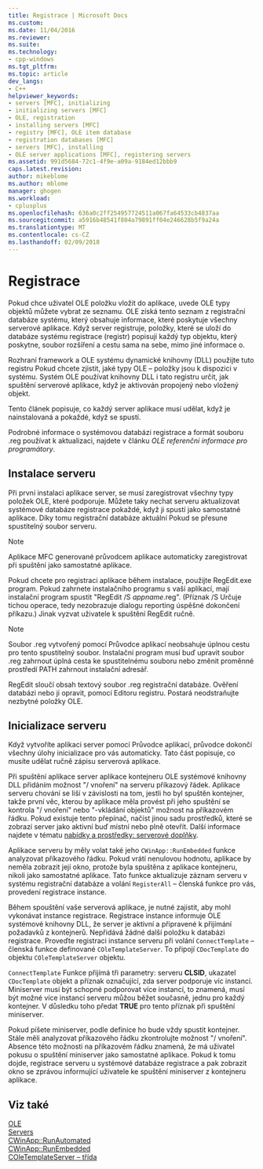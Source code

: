 ```yaml
---
title: Registrace | Microsoft Docs
ms.custom: 
ms.date: 11/04/2016
ms.reviewer: 
ms.suite: 
ms.technology:
- cpp-windows
ms.tgt_pltfrm: 
ms.topic: article
dev_langs:
- C++
helpviewer_keywords:
- servers [MFC], initializing
- initializing servers [MFC]
- OLE, registration
- installing servers [MFC]
- registry [MFC], OLE item database
- registration databases [MFC]
- servers [MFC], installing
- OLE server applications [MFC], registering servers
ms.assetid: 991d5684-72c1-4f9e-a09a-9184ed12bbb9
caps.latest.revision: 
author: mikeblome
ms.author: mblome
manager: ghogen
ms.workload:
- cplusplus
ms.openlocfilehash: 636a0c2ff254957724511a067fa64533cb4837aa
ms.sourcegitcommit: a5916b48541f804a79891ff04e246628b5f9a24a
ms.translationtype: MT
ms.contentlocale: cs-CZ
ms.lasthandoff: 02/09/2018
---
```

# <a name="registration"></a>Registrace
Pokud chce uživatel OLE položku vložit do aplikace, uvede OLE typy objektů můžete vybrat ze seznamu. OLE získá tento seznam z registrační databáze systému, který obsahuje informace, které poskytuje všechny serverové aplikace. Když server registruje, položky, které se uloží do databáze systému registrace (registr) popisují každý typ objektu, který poskytne, soubor rozšíření a cestu sama na sebe, mimo jiné informace o.  
  
 Rozhraní framework a OLE systému dynamické knihovny (DLL) použijte tuto registru Pokud chcete zjistit, jaké typy OLE – položky jsou k dispozici v systému. Systém OLE používat knihovny DLL i tato registru určit, jak spuštění serverové aplikace, když je aktivován propojený nebo vložený objekt.  
  
 Tento článek popisuje, co každý server aplikace musí udělat, když je nainstalovaná a pokaždé, když se spustí.  
  
 Podrobné informace o systémovou databázi registrace a formát souboru .reg používat k aktualizaci, najdete v článku *OLE referenční informace pro programátory*.  
  
##  <a name="_core_server_installation"></a>Instalace serveru  
 Při první instalaci aplikace server, se musí zaregistrovat všechny typy položek OLE, které podporuje. Můžete taky nechat serveru aktualizovat systémové databáze registrace pokaždé, když ji spustí jako samostatné aplikace. Díky tomu registrační databáze aktuální Pokud se přesune spustitelný soubor serveru.  
  
> [!NOTE]
>  Aplikace MFC generované průvodcem aplikace automaticky zaregistrovat při spuštění jako samostatné aplikace.  
  
 Pokud chcete pro registraci aplikace během instalace, použijte RegEdit.exe program. Pokud zahrnete instalačního programu s vaší aplikací, mají instalační program spustit "RegEdit /S *appname*.reg". (Příznak /S Určuje tichou operace, tedy nezobrazuje dialogu reporting úspěšné dokončení příkazu.) Jinak vyzvat uživatele k spuštění RegEdit ručně.  
  
> [!NOTE]
>  Soubor .reg vytvořený pomocí Průvodce aplikací neobsahuje úplnou cestu pro tento spustitelný soubor. Instalační program musí buď upravit soubor .reg zahrnout úplná cesta ke spustitelnému souboru nebo změnit proměnné prostředí PATH zahrnout instalační adresář.  
  
 RegEdit sloučí obsah textový soubor .reg registrační databáze. Ověření databázi nebo ji opravit, pomocí Editoru registru. Postará neodstraňujte nezbytné položky OLE.  
  
##  <a name="_core_server_initialization"></a>Inicializace serveru  
 Když vytvoříte aplikaci server pomocí Průvodce aplikací, průvodce dokončí všechny úlohy inicializace pro vás automaticky. Tato část popisuje, co musíte udělat ručně zápisu serverová aplikace.  
  
 Při spuštění aplikace server aplikace kontejneru OLE systémové knihovny DLL přidáním možnost "/ vnoření" na serveru příkazový řádek. Aplikace serveru chování se liší v závislosti na tom, jestli ho byl spuštěn kontejner, takže první věc, kterou by aplikace měla provést při jeho spuštění se kontrola "/ vnoření" nebo "-vkládání objektů" možnost na příkazovém řádku. Pokud existuje tento přepínač, načíst jinou sadu prostředků, které se zobrazí server jako aktivní buď místní nebo plně otevřít. Další informace najdete v tématu [nabídky a prostředky: serverové doplňky](../mfc/menus-and-resources-server-additions.md).  
  
 Aplikace serveru by měly volat také jeho `CWinApp::RunEmbedded` funkce analyzovat příkazového řádku. Pokud vrátí nenulovou hodnotu, aplikace by neměla zobrazit její okno, protože byla spuštěna z aplikace kontejneru, nikoli jako samostatné aplikace. Tato funkce aktualizuje záznam serveru v systému registrační databáze a volání `RegisterAll` – členská funkce pro vás, provedení registrace instance.  
  
 Během spouštění vaše serverová aplikace, je nutné zajistit, aby mohl vykonávat instance registrace. Registrace instance informuje OLE systémové knihovny DLL, že server je aktivní a připravené k přijímání požadavků z kontejnerů. Nepřidává žádné další položku k databázi registrace. Proveďte registraci instance serveru při volání `ConnectTemplate` – členská funkce definované `COleTemplateServer`. To připojí `CDocTemplate` do objektu `COleTemplateServer` objektu.  
  
 `ConnectTemplate` Funkce přijímá tři parametry: serveru **CLSID**, ukazatel `CDocTemplate` objekt a příznak označující, zda server podporuje víc instancí. Miniserver musí být schopné podporovat více instancí, to znamená, musí být možné více instancí serveru můžou běžet současně, jednu pro každý kontejner. V důsledku toho předat **TRUE** pro tento příznak při spuštění miniserver.  
  
 Pokud píšete miniserver, podle definice ho bude vždy spustit kontejner. Stále měli analyzovat příkazového řádku zkontrolujte možnost "/ vnoření". Absence této možnosti na příkazovém řádku znamená, že má uživatel pokusu o spuštění miniserver jako samostatné aplikace. Pokud k tomu dojde, registrace serveru u systémové databáze registrace a pak zobrazit okno se zprávou informující uživatele ke spuštění miniserver z kontejneru aplikace.  
  
## <a name="see-also"></a>Viz také  
 [OLE](../mfc/ole-in-mfc.md)   
 [Servers](../mfc/servers.md)   
 [CWinApp::RunAutomated](../mfc/reference/cwinapp-class.md#runautomated)   
 [CWinApp::RunEmbedded](../mfc/reference/cwinapp-class.md#runembedded)   
 [COleTemplateServer – třída](../mfc/reference/coletemplateserver-class.md)
